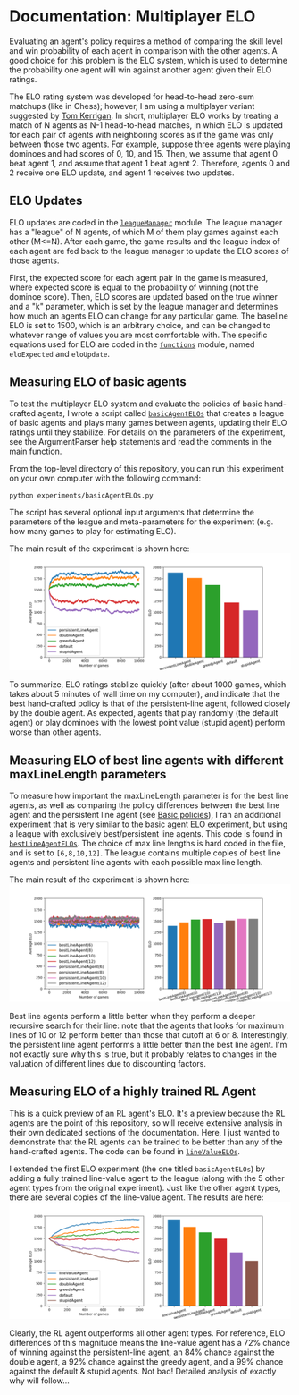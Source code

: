 # Documentation: Multiplayer ELO

Evaluating an agent's policy requires a method of comparing the skill level
and win probability of each agent in comparison with the other agents. A good
choice for this problem is the ELO system, which is used to determine the 
probability one agent will win against another agent given their ELO ratings. 

The ELO rating system was developed for head-to-head zero-sum matchups (like 
in Chess); however, I am using a multiplayer variant suggested by
[Tom Kerrigan](http://www.tckerrigan.com/Misc/Multiplayer_Elo/). In short,
multiplayer ELO works by treating a match of N agents as N-1 head-to-head
matches, in which ELO is updated for each pair of agents with neighboring 
scores as if the game was only between those two agents. For example, suppose
three agents were playing dominoes and had scores of 0, 10, and 15. Then, 
we assume that agent 0 beat agent 1, and assume that agent 1 beat agent 2. 
Therefore, agents 0 and 2 receive one ELO update, and agent 1 receives two 
updates.

## ELO Updates
ELO updates are coded in the [`leagueManager`](../dominoes/leagueManager.py)
module. The league manager has a "league" of N agents, of which M of them play
games against each other (M<=N). After each game, the game results and the 
league index of each agent are fed back to the league manager to update the 
ELO scores of those agents. 

First, the expected score for each agent pair in the game is measured, where 
expected score is equal to the probability of winning (not the dominoe score). 
Then, ELO scores are updated based on the true winner and a "k" parameter, 
which is set by the league manager and determines how much an agents ELO can 
change for any particular game. The baseline ELO is set to 1500, which is an 
arbitrary choice, and can be changed to whatever range of values you are most
comfortable with. The specific equations used for ELO are coded in the 
[`functions`](../dominoes/functions.py) module, named `eloExpected` and 
`eloUpdate`. 

## Measuring ELO of basic agents
To test the multiplayer ELO system and evaluate the policies of basic 
hand-crafted agents, I wrote a script called 
[`basicAgentELOs`](../experiments/basicAgentELOs.py) that creates a league of
basic agents and plays many games between agents, updating their ELO ratings 
until they stabilize. For details on the parameters of the experiment, see the
ArgumentParser help statements and read the comments in the main function. 

From the top-level directory of this repository, you can run this experiment
on your own computer with the following command:
```
python experiments/basicAgentELOs.py
```
The script has several optional input arguments that determine the parameters
of the league and meta-parameters for the experiment (e.g. how many games to 
play for estimating ELO). 

The main result of the experiment is shown here:
![elo figure](media/basicAgentELOs.png)

To summarize, ELO ratings stablize quickly (after about 1000 games, which 
takes about 5 minutes of wall time on my computer), and indicate that the best
hand-crafted policy is that of the persistent-line agent, followed closely by 
the double agent. As expected, agents that play randomly (the default agent) 
or play dominoes with the lowest point value (stupid agent) perform worse than
other agents. 

## Measuring ELO of best line agents with different maxLineLength parameters
To measure how important the maxLineLength parameter is for the best line 
agents, as well as comparing the policy differences between the best line
agent and the persistent line agent (see [Basic policies](basicPolicies.md)),
I ran an additional experiment that is very similar to the basic agent ELO 
experiment, but using a league with exclusively best/persistent line agents. 
This code is found in 
[`bestLineAgentELOs`](../experiments/bestLineAgentELOs.py). The choice of max
line lengths is hard coded in the file, and is set to `[6,8,10,12]`. The 
league contains multiple copies of best line agents and persistent line agents
with each possible max line length. 

The main result of the experiment is shown here: 
![bestline elo figure](media/bestLineAgentELOs.png)

Best line agents perform a little better when they perform a deeper recursive
search for their line: note that the agents that looks for maximum lines of 10
or 12 perform better than those that cutoff at 6 or 8. Interestingly, the
persistent line agent performs a little better than the best line agent. I'm 
not exactly sure why this is true, but it probably relates to changes in the 
valuation of different lines due to discounting factors. 

## Measuring ELO of a highly trained RL Agent
This is a quick preview of an RL agent's ELO. It's a preview because the RL 
agents are the point of this repository, so will receive extensive analysis in
their own dedicated sections of the documentation. Here, I just wanted to 
demonstrate that the RL agents can be trained to be better than any of the 
hand-crafted agents. The code can be found in 
[`lineValueELOs`](../experiments/lineValueELOs.py). 

I extended the first ELO experiment (the one titled `basicAgentELOs`) by 
adding a fully trained line-value agent to the league (along with the 5 other
agent types from the original experiment). Just like the other agent types, 
there are several copies of the line-value agent. The results are here: 
![linevalue elo figure](media/lineValueAgentELOs.png)

Clearly, the RL agent outperforms all other agent types. For reference, ELO 
differences of this magnitude means the line-value agent has a 72% chance of 
winning against the persistent-line agent, an 84% chance against the double 
agent, a 92% chance against the greedy agent, and a 99% chance against the 
default & stupid agents. Not bad! Detailed analysis of exactly why will
follow...


